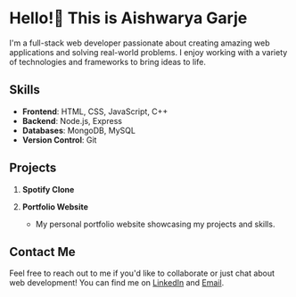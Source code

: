 # Hello!👋 This is Aishwarya Garje

I'm a full-stack web developer passionate about creating amazing web applications and solving real-world problems. I enjoy working with a variety of technologies and frameworks to bring ideas to life.

## Skills

- **Frontend**: HTML, CSS, JavaScript, C++
- **Backend**: Node.js, Express
- **Databases**: MongoDB, MySQL
- **Version Control**: Git

## Projects

1. **Spotify Clone**
   

2. **Portfolio Website**
   - My personal portfolio website showcasing my projects and skills.
  

## Contact Me

Feel free to reach out to me if you'd like to collaborate or just chat about web development!
You can find me on [LinkedIn](https://www.linkedin.com/in/aishwarya-garje-ab104a27b) and [Email](aishwaryagarje2604@gmail.com).


